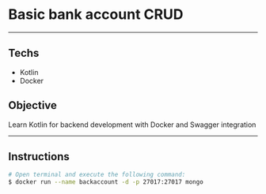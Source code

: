 # Basic bank account CRUD
___
## Techs
- Kotlin
- Docker

## Objective

Learn Kotlin for backend development
with Docker and Swagger integration

___

## Instructions

```bash
# Open terminal and execute the following command:
$ docker run --name backaccount -d -p 27017:27017 mongo
```